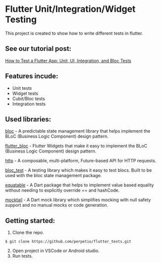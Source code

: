 # Flutter Unit/Integration/Widget Testing

This project is created to show how to write different tests in flutter.

## See our tutorial post:

[How to Test a Flutter App: Unit, UI, Integration, and Bloc Tests](https://perpet.io/blog/how-to-test-a-flutter-app-unit-ui-integration-and-bloc-tests/)

## Features incude:
* Unit tests
* Widget tests
* Cubit/Bloc tests
* Integration tests

## Used libraries: 
[bloc](https://pub.dev/packages/bloc) - A predictable state management library that helps implement the BLoC (Business Logic Component) design pattern.

[flutter_bloc](https://pub.dev/packages/flutter_bloc) - Flutter Widgets that make it easy to implement the BLoC (Business Logic Component) design pattern.

[http](https://pub.dev/packages/http) - A composable, multi-platform, Future-based API for HTTP requests.

[bloc_test](https://pub.dev/packages/bloc_test) - A testing library which makes it easy to test blocs. Built to be used with the bloc state management package.

[equatable](https://pub.dev/packages/equatable) - A Dart package that helps to implement value based equality without needing to explicitly override == and hashCode.

[mocktail](https://pub.dev/packages/mocktail) - A Dart mock library which simplifies mocking with null safety support and no manual mocks or code generation.

## Getting started:
1. Clone the repo.
```
$ git clone https://github.com/perpetio/flutter_tests.git
```
2. Open project in VSCode or Android studio.
3. Run tests.

